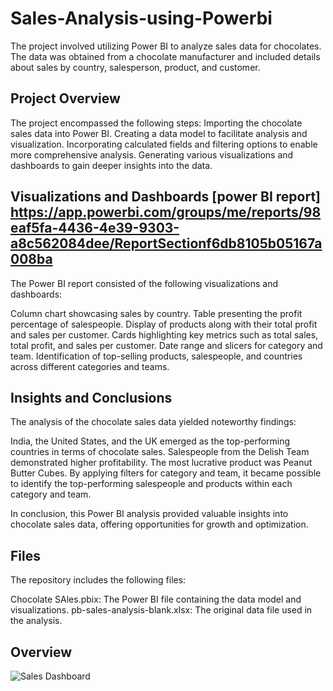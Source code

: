 # Sales-Analysis-using-Powerbi
The project involved utilizing Power BI to analyze sales data for chocolates. The data was obtained from a chocolate manufacturer and included details about sales by country, salesperson, product, and customer.

## Project Overview
The project encompassed the following steps:
Importing the chocolate sales data into Power BI.
Creating a data model to facilitate analysis and visualization.
Incorporating calculated fields and filtering options to enable more comprehensive analysis.
Generating various visualizations and dashboards to gain deeper insights into the data.
## Visualizations and Dashboards [power BI report] https://app.powerbi.com/groups/me/reports/98eaf5fa-4436-4e39-9303-a8c562084dee/ReportSectionf6db8105b05167a008ba

The Power BI report consisted of the following visualizations and dashboards:

Column chart showcasing sales by country.
Table presenting the profit percentage of salespeople.
Display of products along with their total profit and sales per customer.
Cards highlighting key metrics such as total sales, total profit, and sales per customer.
Date range and slicers for category and team.
Identification of top-selling products, salespeople, and countries across different categories and teams.

## Insights and Conclusions

The analysis of the chocolate sales data yielded noteworthy findings:

India, the United States, and the UK emerged as the top-performing countries in terms of chocolate sales.
Salespeople from the Delish Team demonstrated higher profitability.
The most lucrative product was Peanut Butter Cubes.
By applying filters for category and team, it became possible to identify the top-performing salespeople and products within each category and team.

In conclusion, this Power BI analysis provided valuable insights into chocolate sales data, offering opportunities for growth and optimization.

## Files
The repository includes the following files:

Chocolate SAles.pbix: The Power BI file containing the data model and visualizations.
pb-sales-analysis-blank.xlsx: The original data file used in the analysis.

## Overview
![Sales Dashboard](https://github.com/AishwaryaHarikrishnan/Sales-Analysis-using-Powerbi/assets/123670163/19845ea6-6de7-43e8-9609-a8eb9ba3a0d2)
